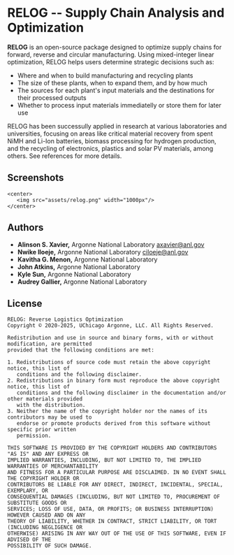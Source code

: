 # RELOG -- Supply Chain Analysis and Optimization

**RELOG** is an open-source package designed to optimize supply chains for
forward, reverse and circular manufacturing. Using mixed-integer linear
optimization, RELOG helps users determine strategic decisions such as:

- Where and when to build manufacturing and recycling plants
- The size of these plants, when to expand them, and by how much
- The sources for each plant's input materials and the destinations for their
  processed outputs
- Whether to process input materials immediatelly or store them for later use

RELOG has been successully applied in research at various laboratories and
universities, focusing on areas like critical material recovery from spent NiMH
and Li-Ion batteries, biomass processing for hydrogen production, and the
recycling of electronics, plastics and solar PV materials, among others. See
references for more details.

## Screenshots
```@raw html
<center>
   <img src="assets/relog.png" width="1000px"/>
</center>
```

## Authors

- **Alinson S. Xavier,** Argonne National Laboratory <axavier@anl.gov>
- **Nwike Iloeje,** Argonne National Laboratory <ciloeje@anl.gov>
- **Kavitha G. Menon,** Argonne National Laboratory
- **John Atkins,** Argonne National Laboratory
- **Kyle Sun,** Argonne National Laboratory
- **Audrey Gallier,** Argonne National Laboratory

## License

```text
RELOG: Reverse Logistics Optimization
Copyright © 2020-2025, UChicago Argonne, LLC. All Rights Reserved.

Redistribution and use in source and binary forms, with or without modification, are permitted
provided that the following conditions are met:

1. Redistributions of source code must retain the above copyright notice, this list of
   conditions and the following disclaimer.
2. Redistributions in binary form must reproduce the above copyright notice, this list of
   conditions and the following disclaimer in the documentation and/or other materials provided
   with the distribution.
3. Neither the name of the copyright holder nor the names of its contributors may be used to
   endorse or promote products derived from this software without specific prior written
   permission.

THIS SOFTWARE IS PROVIDED BY THE COPYRIGHT HOLDERS AND CONTRIBUTORS "AS IS" AND ANY EXPRESS OR
IMPLIED WARRANTIES, INCLUDING, BUT NOT LIMITED TO, THE IMPLIED WARRANTIES OF MERCHANTABILITY
AND FITNESS FOR A PARTICULAR PURPOSE ARE DISCLAIMED. IN NO EVENT SHALL THE COPYRIGHT HOLDER OR
CONTRIBUTORS BE LIABLE FOR ANY DIRECT, INDIRECT, INCIDENTAL, SPECIAL, EXEMPLARY, OR
CONSEQUENTIAL DAMAGES (INCLUDING, BUT NOT LIMITED TO, PROCUREMENT OF SUBSTITUTE GOODS OR
SERVICES; LOSS OF USE, DATA, OR PROFITS; OR BUSINESS INTERRUPTION) HOWEVER CAUSED AND ON ANY
THEORY OF LIABILITY, WHETHER IN CONTRACT, STRICT LIABILITY, OR TORT (INCLUDING NEGLIGENCE OR
OTHERWISE) ARISING IN ANY WAY OUT OF THE USE OF THIS SOFTWARE, EVEN IF ADVISED OF THE
POSSIBILITY OF SUCH DAMAGE.
```
